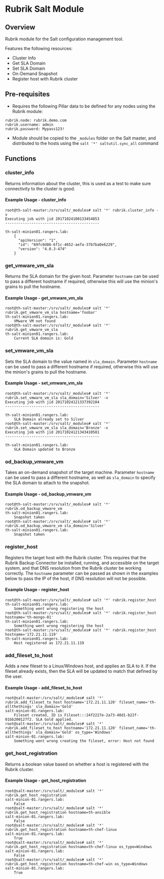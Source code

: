 # Rubrik Salt Module

## Overview

Rubrik module for the Salt configuration management tool.

Features the following resources:

* Cluster Info
* Get SLA Domain
* Set SLA Domain
* On-Demand Snapshot
* Register host with Rubrik cluster

## Pre-requisites

* Requires the following Pillar data to be defined for any nodes using the Rubrik module:

```none
rubrik.node: rubrik.demo.com
rubrik.username: admin
rubrik.password: Mypass123!
```

* Module should be copied to the `_modules` folder on the Salt master, and distributed to the hosts using the `salt '*' saltutil.sync_all` command

## Functions

### cluster_info

Returns information about the cluster, this is used as a test to make sure connectivity to the cluster is good.

#### Example Usage - cluster_info

```none
root@th-salt-master:/srv/salt/_modules# salt '*' rubrik.cluster_info -v
Executing job with jid 20171024100133454853
-------------------------------------------

th-salt-minion01.rangers.lab:
    {
      "apiVersion": "1",
      "id": "89fc0d86-6f1c-4652-aefa-37b7ba0e6229",
      "version": "4.0.3-474"
    }
```

### get_vmware_vm_sla

Returns the SLA domain for the given host. Parameter `hostname` can be used to pass a different hostname if required, otherwise this will use the minion's grains to pull the hostname.

#### Example Usage - get_vmware_vm_sla

```none
root@th-salt-master:/srv/salt/_modules# salt '*' rubrik.get_vmware_vm_sla hostname='foobar'
th-salt-minion01.rangers.lab:
    VMware VM not found
root@th-salt-master:/srv/salt/_modules# salt '*' rubrik.get_vmware_vm_sla
th-salt-minion01.rangers.lab:
    Current SLA domain is: Gold
```

### set_vmware_vm_sla

Sets the SLA domain to the value named in `sla_domain`. Parameter `hostname` can be used to pass a different hostname if required, otherwise this will use the minion's grains to pull the hostname.

#### Example Usage - set_vmware_vm_sla

```none
root@th-salt-master:/srv/salt/_modules# salt '*' rubrik.set_vmware_vm_sla sla_domain='Silver' -v
Executing job with jid 20171024121337392104
-------------------------------------------

th-salt-minion01.rangers.lab:
    SLA Domain already set to Silver
root@th-salt-master:/srv/salt/_modules# salt '*' rubrik.set_vmware_vm_sla sla_domain='Bronze' -v
Executing job with jid 20171024121343410581
-------------------------------------------

th-salt-minion01.rangers.lab:
    SLA Domain updated to Bronze
```

### od_backup_vmware_vm

Takes an on-demand snapshot of the target machine. Parameter `hostname` can be used to pass a different hostname, as well as `sla_domain` to specify the SLA domain to attach to the snapshot.

#### Example Usage - od_backup_vmware_vm

```none
root@th-salt-master:/srv/salt/_modules# salt '*' rubrik.od_backup_vmware_vm
th-salt-minion01.rangers.lab:
    Snapshot taken
root@th-salt-master:/srv/salt/_modules# salt '*' rubrik.od_backup_vmware_vm sla_domain='Silver'
th-salt-minion01.rangers.lab:
    Snapshot taken
```

### register_host

Registers the target host with the Rubrik cluster. This requires that the Rubrik Backup Connector be installed, running, and accessible on the target system, and that DNS resolution from the Rubrik cluster be working correctly. The `hostname` parameter can be passed as shown in the examples below to pass the IP of the host, if DNS resolution will not be possible.

#### Example Usage - register_host

```none
root@th-salt-master:/srv/salt/_modules# salt '*' rubrik.register_host
th-salt-minion01.rangers.lab:
    Something went wrong registering the host
root@th-salt-master:/srv/salt/_modules# salt '*' rubrik.register_host hostname='th-mongo-01'
th-salt-minion01.rangers.lab:
    Something went wrong registering the host
root@th-salt-master:/srv/salt/_modules# salt '*' rubrik.register_host hostname='172.21.11.119'
th-salt-minion01.rangers.lab:
    Host registered as 172.21.11.119
```

### add_fileset_to_host

Adds a new fileset to a Linux/Windows host, and applies an SLA to it. If the fileset already exists, then the SLA will be updated to match that defined by the user.

#### Example Usage - add_fileset_to_host

```none
root@salt-master:/srv/salt/_modules# salt '*' rubrik.add_fileset_to_host hostname='172.21.11.120' fileset_name='th-allthethings' sla_domain='Gold'
salt-minion-01.rangers.lab:
    Fileset created, ID is Fileset:::24f2227e-2a73-40d1-b22f-01bb200127f2. SLA Gold applied.
root@salt-master:/srv/salt/_modules# salt '*' rubrik.add_fileset_to_host hostname='172.21.11.120' fileset_name='th-allthethings' sla_domain='Gold' os_type='Windows'
salt-minion-01.rangers.lab:
    Something went wrong creating the fileset, error: Host not found
```

### get_host_registration

Returns a boolean value based on whether a host is registered with the Rubrik cluster.

#### Example Usage - get_host_registration

```none
root@salt-master:/srv/salt/_modules# salt '*' rubrik.get_host_registration
salt-minion-01.rangers.lab:
    False
root@salt-master:/srv/salt/_modules# salt '*' rubrik.get_host_registration hostname=th-ansible
salt-minion-01.rangers.lab:
    False
root@salt-master:/srv/salt/_modules# salt '*' rubrik.get_host_registration hostname=th-chef-linux
salt-minion-01.rangers.lab:
    True
root@salt-master:/srv/salt/_modules# salt '*' rubrik.get_host_registration hostname=th-chef-linux os_type=Windows
salt-minion-01.rangers.lab:
    False
root@salt-master:/srv/salt/_modules# salt '*' rubrik.get_host_registration hostname=th-chef-win os_type=Windows
salt-minion-01.rangers.lab:
    True
```
